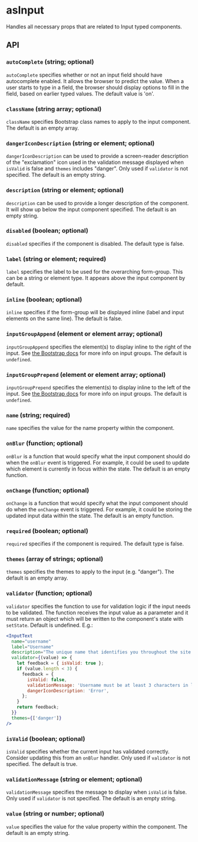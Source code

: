 # asInput

Handles all necessary props that are related to Input typed components.

## API

### `autoComplete` (string; optional)
`autoComplete` specifies whether or not an input field should have autocomplete enabled. It allows the browser to predict the value. When a user starts to type in a field, the browser should display options to fill in the field, based on earlier typed values. The default value is 'on'.

### `className` (string array; optional)
`className` specifies Bootstrap class names to apply to the input component. The default is an empty array.

### `dangerIconDescription` (string or element; optional)
`dangerIconDescription` can be used to provide a screen-reader description of the "exclamation" icon used in the validation message displayed when `isValid` is false and `themes` includes "danger". Only used if `validator` is not specified. The default is an empty string.

### `description` (string or element; optional)
`description` can be used to provide a longer description of the component.  It will show up below the input component specified. The default is an empty string.

### `disabled` (boolean; optional)
`disabled` specifies if the component is disabled. The default type is false.

### `label` (string or element; required)
`label` specifies the label to be used for the overarching form-group. This can be a string or element type. It appears above the input component by default.

### `inline` (boolean; optional)
`inline` specifies if the form-group will be displayed inline (label and input elements on the same line). The default is false.

### `inputGroupAppend` (element or element array; optional)
`inputGroupAppend` specifies the element(s) to display inline to the right of the input. See [the Bootstrap docs](https://getbootstrap.com/docs/4.0/components/input-group/) for more info on input groups. The default is `undefined`.

### `inputGroupPrepend` (element or element array; optional)
`inputGroupPrepend` specifies the element(s) to display inline to the left of the input. See [the Bootstrap docs](https://getbootstrap.com/docs/4.0/components/input-group/) for more info on input groups. The default is `undefined`.

### `name` (string; required)
`name` specifies the value for the name property within the component.

### `onBlur` (function; optional)
`onBlur` is a function that would specify what the input component should do when the `onBlur` event is triggered. For example, it could be used to update which element is currently in focus within the state. The default is an empty function.

### `onChange` (function; optional)
`onChange` is a function that would specify what the input component should do when the `onChange` event is triggered. For example, it could be storing the updated input data within the state. The default is an empty function.

### `required` (boolean; optional)
`required` specifies if the component is required. The default type is false.

### `themes` (array of strings; optional)
`themes` specifies the themes to apply to the input (e.g. "danger"). The default is an empty array.

### `validator` (function; optional)
`validator` specifies the function to use for validation logic if the input needs to be validated. The function receives the input value as a parameter and it must return an object which will be written to the component's state with `setState`. Default is undefined. E.g.:

```jsx
<InputText
  name="username"
  label="Username"
  description="The unique name that identifies you throughout the site."
  validator={(value) => {
    let feedback = { isValid: true };
    if (value.length < 3) {
      feedback = {
        isValid: false,
        validationMessage: 'Username must be at least 3 characters in length.',
        dangerIconDescription: 'Error',
      };
    }
    return feedback;
  }}
  themes={['danger']}
/>
```

### `isValid` (boolean; optional)
`isValid` specifies whether the current input has validated correctly. Consider updating this from an `onBlur` handler. Only used if `validator` is not specified. The default is true.

### `validationMessage` (string or element; optional)
`validationMessage` specifies the message to display when `isValid` is false.  Only used if `validator` is not specified. The default is an empty string.

### `value` (string or number; optional)
`value` specifies the value for the value property within the component. The default is an empty string.
